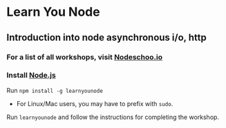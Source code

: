# Learn You Node

## Introduction into node asynchronous i/o, http

### For a list of all workshops, visit [Nodeschoo.io](https://nodeschool.io/#workshopper-list)

### Install [Node.js](http://nodejs.org/)
 
 Run `npm install -g learnyounode`
 * For Linux/Mac users, you may have to prefix with `sudo`.
 
 Run `learnyounode` and follow the instructions for completing the workshop.
 
 